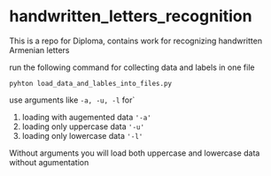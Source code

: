 # handwritten_letters_recognition
This is a repo for Diploma, contains work for recognizing handwritten Armenian letters

run the following command for collecting data and labels in one file

`pyhton load_data_and_lables_into_files.py`
 
use arguments like ```-a, -u, -l``` for`
1. loading with augemented data `'-a'`
2. loading only uppercase data `'-u'`
3. loading only lowercase data `'-l'`

Without arguments you will load both uppercase and lowercase data without agumentation
